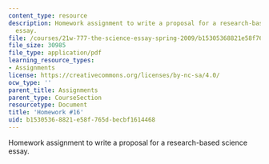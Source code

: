 ```yaml
---
content_type: resource
description: Homework assignment to write a proposal for a research-based science
  essay.
file: /courses/21w-777-the-science-essay-spring-2009/b15305368821e58f765dbecbf1614468_MIT21W_777s09_assn15_hw16.pdf
file_size: 30985
file_type: application/pdf
learning_resource_types:
- Assignments
license: https://creativecommons.org/licenses/by-nc-sa/4.0/
ocw_type: ''
parent_title: Assignments
parent_type: CourseSection
resourcetype: Document
title: 'Homework #16'
uid: b1530536-8821-e58f-765d-becbf1614468
---
```

Homework assignment to write a proposal for a research-based science essay.